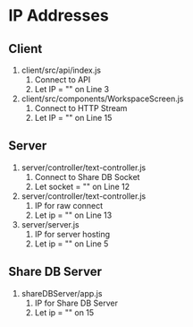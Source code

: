 # IP Addresses

## Client

1. client/src/api/index.js
   1. Connect to API
   2. Let IP = "" on Line 3
2. client/src/components/WorkspaceScreen.js
   1. Connect to HTTP Stream
   2. Let IP = "" on Line 15

## Server

1. server/controller/text-controller.js
   1. Connect to Share DB Socket
   2. Let socket = "" on Line 12
2. server/controller/text-controller.js
   1. IP for raw connect
   2. Let ip = "" on Line 13
3. server/server.js
   1. IP for server hosting
   2. Let ip = "" on Line 5

## Share DB Server

1. shareDBServer/app.js
   1. IP for Share DB Server
   2. Let ip = "" on 15
